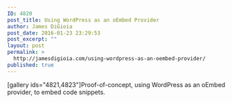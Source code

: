 ```yaml
---
ID: 4820
post_title: Using WordPress as an oEmbed Provider
author: James DiGioia
post_date: 2016-01-23 23:29:53
post_excerpt: ""
layout: post
permalink: >
  http://jamesdigioia.com/using-wordpress-as-an-oembed-provider/
published: true
---
```

[gallery ids="4821,4823"]Proof-of-concept, using WordPress as an oEmbed provider, to embed code snippets.